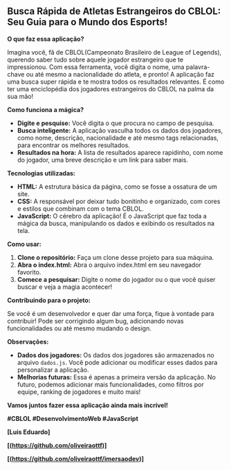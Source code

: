 ##  Busca Rápida de Atletas Estrangeiros do CBLOL: Seu Guia para o Mundo dos Esports!

**O que faz essa aplicação?**

Imagina você, fã de CBLOL(Campeonato Brasileiro de League of Legends), querendo saber tudo sobre aquele jogador estrangeiro que te impressionou. Com essa ferramenta, você digita o nome, uma palavra-chave ou até mesmo a nacionalidade do atleta, e pronto! A aplicação faz uma busca super rápida e te mostra todos os resultados relevantes. É como ter uma enciclopédia dos jogadores estrangeiros do CBLOL na palma da sua mão!

**Como funciona a mágica?**

* **Digite e pesquise:** Você digita o que procura no campo de pesquisa.
* **Busca inteligente:** A aplicação vasculha todos os dados dos jogadores, como nome, descrição, nacionalidade e até mesmo tags relacionadas, para encontrar os melhores resultados.
* **Resultados na hora:** A lista de resultados aparece rapidinho, com nome do jogador, uma breve descrição e um link para saber mais.

**Tecnologias utilizadas:**

* **HTML:** A estrutura básica da página, como se fosse a ossatura de um site.
* **CSS:** A responsável por deixar tudo bonitinho e organizado, com cores e estilos que combinam com o tema CBLOL.
* **JavaScript:** O cérebro da aplicação! É o JavaScript que faz toda a mágica da busca, manipulando os dados e exibindo os resultados na tela.

**Como usar:**

1. **Clone o repositório:** Faça um clone desse projeto para sua máquina.
2. **Abra o index.html:** Abra o arquivo index.html em seu navegador favorito.
3. **Comece a pesquisar:** Digite o nome do jogador ou o que você quiser buscar e veja a magia acontecer!

**Contribuindo para o projeto:**

Se você é um desenvolvedor e quer dar uma força, fique à vontade para contribuir! Pode ser corrigindo algum bug, adicionando novas funcionalidades ou até mesmo mudando o design.

**Observações:**

* **Dados dos jogadores:** Os dados dos jogadores são armazenados no arquivo `dados.js`. Você pode adicionar ou modificar esses dados para personalizar a aplicação.
* **Melhorias futuras:** Essa é apenas a primeira versão da aplicação. No futuro, podemos adicionar mais funcionalidades, como filtros por equipe, ranking de jogadores e muito mais!

**Vamos juntos fazer essa aplicação ainda mais incrível!**

**#CBLOL #DesenvolvimentoWeb #JavaScript**

**[Luis Eduardo]**

**[(https://github.com/oliveiraottf)]**

**[(https://github.com/oliveiraottf/imersaodev)]**

